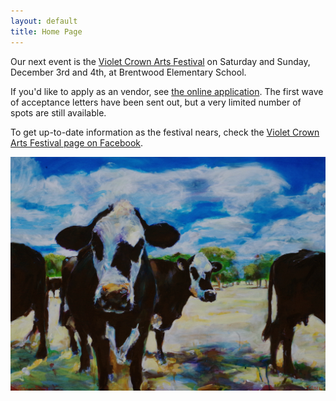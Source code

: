 ```yaml
---
layout: default
title: Home Page
---
```


Our next event is the <a href="artsfest_2016.html">Violet Crown Arts Festival</a> on Saturday and Sunday, December 3rd and 4th, at Brentwood Elementary School.

If you'd like to apply as an vendor, see <a href="artsfest_apply.html">the online application</a>.  The first wave of acceptance letters have been sent out, but a very limited number of spots are still available.

To get up-to-date information as the festival nears, check the [Violet Crown Arts Festival page on Facebook](https://www.facebook.com/events/102067300252996/).

<img src="img/Joseph_Magnano_3.jpg" title="artist Joseph Magnano - Vibrant Cows" class="img-responsive img-rounded">